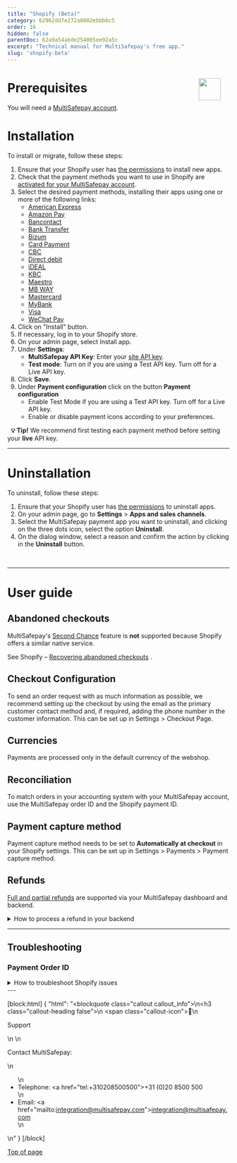 ```yaml
---
title: "Shopify (Beta)"
category: 62962dd7e272a6002ebbbbc5
order: 16
hidden: false
parentDoc: 62a9a54abde254065ee92a5c
excerpt: "Technical manual for MultiSafepay's free app."
slug: 'shopify-beta'
---
```

<img src="https://raw.githubusercontent.com/MultiSafepay/docs/master/static/logo/Integrations/Shopify.svg" width="50" align="right" style="margin: 20px; max-height: 75px"/>

# Prerequisites

You will need a [MultiSafepay account](/docs/getting-started-guide/).

# Installation

To install or migrate, follow these steps:

1. Ensure that your Shopify user has <a href="https://help.shopify.com/en/manual/your-account/staff-accounts/staff-permissions/staff-permissions-descriptions#apps-and-channels-permissions" target="_blank">the permissions</a> to install new apps.
2. Check that the payment methods you want to use in Shopify are [activated for your MultiSafepay account](/docs/payment-methods). 
3. Select the desired payment methods, installing their apps using one or more of the following links:
   - <a href="https://apps.shopify.com/american-express" target="_blank">American Express</a> <i class="fa fa-external-link" style="font-size:12px;color:#8b929e"></i>
   - <a href="https://apps.shopify.com/multisafepay-amazon-pay" target="_blank">Amazon Pay</a> <i class="fa fa-external-link" style="font-size:12px;color:#8b929e"></i>
   - <a href="https://apps.shopify.com/bancontact" target="_blank">Bancontact</a> <i class="fa fa-external-link" style="font-size:12px;color:#8b929e"></i>
   - <a href="https://apps.shopify.com/multisafepay-bank-transfer" target="_blank">Bank Transfer</a> <i class="fa fa-external-link" style="font-size:12px;color:#8b929e"></i>
   - <a href="https://apps.shopify.com/multisafepay-bizum" target="_blank">Bizum</a> <i class="fa fa-external-link" style="font-size:12px;color:#8b929e"></i>
   - <a href="https://apps.shopify.com/card-payment" target="_blank">Card Payment</a> <i class="fa fa-external-link" style="font-size:12px;color:#8b929e"></i>
   - <a href="https://apps.shopify.com/multisafepay-cbc" target="_blank">CBC</a> <i class="fa fa-external-link" style="font-size:12px;color:#8b929e"></i>
   - <a href="https://apps.shopify.com/direct-debit" target="_blank">Direct debit</a> <i class="fa fa-external-link" style="font-size:12px;color:#8b929e"></i>
   - <a href="https://apps.shopify.com/multisafepay-ideal" target="_blank">iDEAL</a> <i class="fa fa-external-link" style="font-size:12px;color:#8b929e"></i>
   - <a href="https://apps.shopify.com/multisafepay-kbc" target="_blank">KBC</a> <i class="fa fa-external-link" style="font-size:12px;color:#8b929e"></i>
   - <a href="https://apps.shopify.com/multisafepay-maestro" target="_blank">Maestro</a> <i class="fa fa-external-link" style="font-size:12px;color:#8b929e"></i>
   - <a href="https://apps.shopify.com/multisafepay-mb-way" target="_blank">MB WAY</a> <i class="fa fa-external-link" style="font-size:12px;color:#8b929e"></i>
   - <a href="https://apps.shopify.com/multisafepay-mastercard" target="_blank">Mastercard</a> <i class="fa fa-external-link" style="font-size:12px;color:#8b929e"></i>
   - <a href="https://apps.shopify.com/multisafepay-mybank" target="_blank">MyBank</a> <i class="fa fa-external-link" style="font-size:12px;color:#8b929e"></i>
   - <a href="https://apps.shopify.com/visa" target="_blank">Visa</a> <i class="fa fa-external-link" style="font-size:12px;color:#8b929e"></i>
   - <a href="https://apps.shopify.com/multisafepay-wechat-pay" target="_blank">WeChat Pay</a> <i class="fa fa-external-link" style="font-size:12px;color:#8b929e"></i>
5. Click on "Install" button.
6. If necessary, log in to your Shopify store.
7. On your admin page, select Install app. 
6. Under **Settings**:
   - **MultiSafepay API Key**: Enter your [site API key](/docs/sites#site-id-api-key-and-security-code).
   - **Test mode**: Turn on if you are using a Test API key. Turn off for a Live API key.
5. Click **Save**.
6. Under **Payment configuration** click on the button **Payment configuration**
   - Enable Test Mode if you are using a Test API key. Turn off for a Live API key.
   - Enable or disable payment icons according to your preferences.

&nbsp; **💡 Tip!** We recommend first testing each payment method before setting your **live** API key. 
<br>

---

# Uninstallation

To uninstall, follow these steps:

1. Ensure that your Shopify user has <a href="https://help.shopify.com/en/manual/your-account/staff-accounts/staff-permissions/staff-permissions-descriptions#apps-and-channels-permissions" target="_blank">the permissions</a> to uninstall apps.
2. On your admin page, go to **Settings** > **Apps and sales channels**.
3. Select the MultiSafepay payment app you want to uninstall, and clicking on the three dots icon, select the option **Uninstall**.
4. On the dialog window, select a reason and confirm the action by clicking in the **Uninstall** button.

<br>

---

# User guide

## Abandoned checkouts

MultiSafepay's [Second Chance](/docs/second-chance/) feature is **not** supported because Shopify offers a similar native service.

See Shopify – <a href="https://help.shopify.com/en/manual/orders/abandoned-checkouts" target="_blank">Recovering abandoned checkouts</a> <i class="fa fa-external-link" style="font-size:12px;color:#8b929e"></i>.

## Checkout Configuration

To send an order request with as much information as possible, we recommend setting up the checkout by using the email as the primary customer contact method and, if required, adding the phone number in the customer information. This can be set up in Settings > Checkout Page.

## Currencies

Payments are processed only in the default currency of the webshop.

## Reconciliation

To match orders in your accounting system with your MultiSafepay account, use the MultiSafepay order ID and the Shopify payment ID.

## Payment capture method

Payment capture method needs to be set to **Automatically at checkout** in your Shopify settings.  This can be set up in Settings > Payments > Payment capture method.

## Refunds

[Full and partial refunds](/docs/refund-payments/) are supported via your MultiSafepay dashboard and backend.

<details id="how-to-process-refunds-in-your-shopify-backend">
<summary>How to process a refund in your backend</summary>
<br>

1. Sign in to your Shopify backend.
2. Go to **Orders**.
3. Select the order you want to refund.
4. Click on the **Refund** button.
- Enter the refund amount.
- Click on the **Refund** button.
4. A refund request is sent to MultiSafepay. The refund status is updated in your Shopify backend as **pending**.
5. The refund is processed by MultiSafepay. The refund status is updated in your Shopify backend as **refunded**.

**Notes**

- The refund amount cannot exceed the original transaction amount.
- Refunds are not processed in real-time. 
  - The refund status is updated in your Shopify backend as **pending** until the refund is processed by MultiSafepay.
  - While the refund is **pending** in your Shopify backend, refund will appear as **reserved** in your MultiSafepay account.

</details>

---

## Troubleshooting

### Payment Order ID

<details id="Shopify Troubleshooting">
<summary>How to troubleshoot Shopify issues</summary>
<br>

If you experience issues with order statuses, or refund statuses not updating, we will need the payment ID of the original transaction to investigate the issue. 

1. Sign in to your Shopify backend.
2. Go to **Orders**.
3. Select the order related to the issue you want to report.
4. In the timeline, look for the earliest payment event and find the Payment ID.
5. Include the payment ID when reporting your issue to <a href=\"mailto:integration@multisafepay.com\">MultiSafepay support</a>.

</details>
---

[block:html]
{
  "html": "<blockquote class=\"callout callout_info\">\n<h3 class=\"callout-heading false\">\n        <span class=\"callout-icon\">💬</span>\n        <p>Support</p>\n    </h3>\n  <p>Contact MultiSafepay:</p>\n  <ul>\n    <li>Telephone: <a href=\"tel:+310208500500\">+31 (0)20 8500 500</a></li>\n    <li>Email: <a href=\"mailto:integration@multisafepay.com\">integration@multisafepay.com</a></li>\n  </ul>  \n</blockquote>"
}
[/block]

[Top of page](#)
